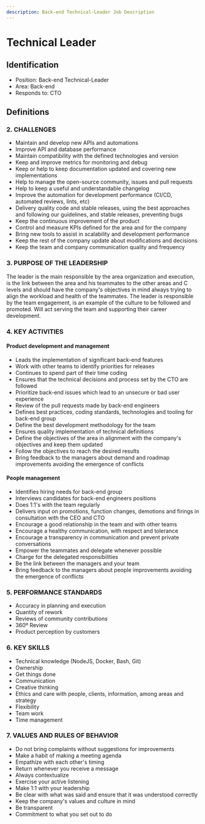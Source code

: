 ```yaml
---
description: Back-end Technical-Leader Job Description
---
```


# Technical Leader

## Identification

* Position: Back-end Technical-Leader
* Area: Back-end
* Responds to: CTO

## Definitions

### 2. CHALLENGES

* Maintain and develop new APIs and automations
* Improve API and database performance
* Maintain compatibility with the defined technologies and version
* Keep and improve metrics for monitoring and debug
* Keep or help to keep documentation updated and covering new implementations
* Help to manage the open-source community, issues and pull requests
* Help to keep a useful and understandable changelog
* Improve the automation for development performance \(CI/CD, automated reviews, lints, etc\)
* Delivery quality code and stable releases, using the best approaches and following our guidelines, and stable releases, preventing bugs
* Keep the continuous improvement of the product
* Control and measure KPIs defined for the area and for the company
* Bring new tools to assist in scalability and development performance
* Keep the rest of the company update about modifications and decisions
* Keep the team and company communication quality and frequency

### 3. PURPOSE OF THE LEADERSHIP

The leader is the main responsible by the area organization and execution, is the link between the area and his teammates to the other areas and C levels and should have the company's objectives in mind always trying to align the workload and health of the teammates. The leader is responsible by the team engagement, is an example of the culture to be followed and promoted. Will act serving the team and supporting their career development.

### 4. KEY ACTIVITIES

#### Product development and management

* Leads the implementation of significant back-end features
* Work with other teams to identify priorities for releases
* Continues to spend part of their time coding
* Ensures that the technical decisions and process set by the CTO are followed
* Prioritize back-end issues which lead to an unsecure or bad user experience
* Review of the pull requests made by back-end engineers
* Defines best practices, coding standards, technologies and tooling for back-end group
* Define the best development methodology for the team
* Ensures quality implementation of technical definitions
* Define the objectives of the area in alignment with the company's objectives and keep them updated
* Follow the objectives to reach the desired results
* Bring feedback to the managers about demand and roadmap improvements avoiding the emergence of conflicts

#### People management

* Identifies hiring needs for back-end group
* Interviews candidates for back-end engineers positions
* Does 1:1's with the team regularly
* Delivers input on promotions, function changes, demotions and firings in consultation with the CEO and CTO
* Encourage a good relationship in the team and with other teams
* Encourage a healthy communication, with respect and tolerance
* Encourage a transparency in communication and prevent private conversations
* Empower the teammates and delegate whenever possible
* Charge for the delegated responsibilities
* Be the link between the managers and your team
* Bring feedback to the managers about people improvements avoiding the emergence of conflicts

### 5. PERFORMANCE STANDARDS

* Accuracy in planning and execution
* Quantity of rework
* Reviews of community contributions
* 360º Review
* Product perception by customers

### 6. KEY SKILLS

* Technical knowledge \(NodeJS, Docker, Bash, Git\)
* Ownership
* Get things done
* Communication
* Creative thinking
* Ethics and care with people, clients, information, among areas and strategy
* Flexibility
* Team work
* Time management

### 7. VALUES AND RULES OF BEHAVIOR

* Do not bring complaints without suggestions for improvements
* Make a habit of making a meeting agenda
* Empathize with each other's timing
* Return whenever you receive a message
* Always contextualize
* Exercise your active listening
* Make 1:1 with your leadership
* Be clear with what was said and ensure that it was understood correctly
* Keep the company's values and culture in mind
* Be transparent
* Commitment to what you set out to do

